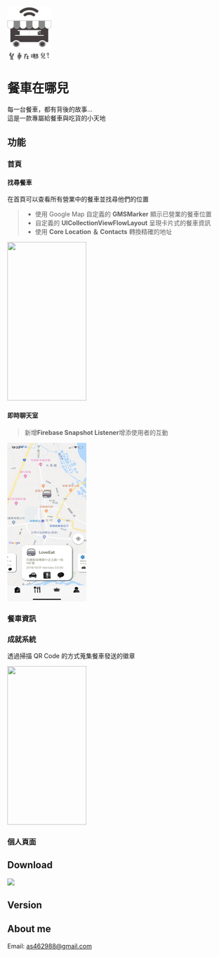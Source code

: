 <img src="https://github.com/as462988/RunRunTrack/blob/master/icon.jpg" width="100" height="120"/>

# 餐車在哪兒

每一台餐車，都有背後的故事...<br> 
這是一款專屬給餐車與吃貨的小天地

## 功能

### 首頁
#### 找尋餐車
在首頁可以查看所有營業中的餐車並找尋他們的位置
>* 使用 Google Map 自定義的 **GMSMarker** 顯示已營業的餐車位置<br>
>* 自定義的 **UICollectionViewFlowLayout** 呈現卡片式的餐車資訊<br>
>* 使用 **Core Location ＆ Contacts** 轉換精確的地址

<img src="https://github.com/as462988/WhereIsTheTruck/blob/master/Lobby.PNG" width="180" height="360"/>

#### 即時聊天室

>新增**Firebase Snapshot Listener**增添使用者的互動

<img src="https://github.com/as462988/RunRunTrack/blob/master/Lobby.png" width="180" height="360"/>

### 餐車資訊


### 成就系統
透過掃描 QR Code 的方式蒐集餐車發送的徽章

<img src="https://github.com/as462988/WhereIsTheTruck/blob/master/Badge.PNG" width="180" height="360"/>

### 個人頁面

## Download
[![](https://owncloud.org/wp-content/themes/owncloudorgnew/assets/img/clients/buttons/appstore.png)](https://itunes.apple.com/app/owncloud/id543672169)

## Version

## About me
Email: <as462988@gmail.com>

